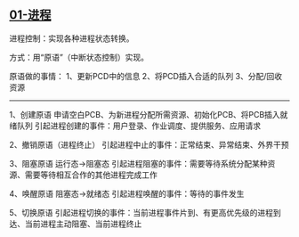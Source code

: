 
## [01-进程](01-进程.md)

进程控制：实现各种进程状态转换。

方式：用“原语”（中断状态控制）实现。

原语做的事情：
1、更新PCD中的信息
2、将PCD插入合适的队列
3、分配/回收资源

---

1、创建原语
申请空白PCB、为新进程分配所需资源、初始化PCB、将PCB插入就绪队列
引起进程创建的事件：用户登录、作业调度、提供服务、应用请求

2、撤销原语（进程终止）
引起进程中止的事件：正常结束、异常结束、外界干预

3、阻塞原语
运行态->阻塞态
引起进程阻塞的事件：需要等待系统分配某种资源、需要等待相互合作的其他进程完成工作

4、唤醒原语
阻塞态->就绪态
引起进程唤醒的事件：等待的事件发生

5、切换原语
引起进程切换的事件：当前进程事件片到、有更高优先级的进程到达、当前进程主动阻塞、当前进程终止































